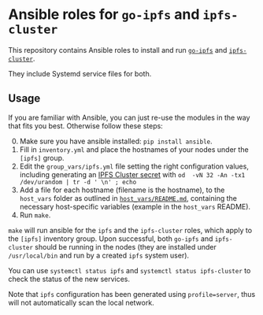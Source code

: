 # Ansible roles for `go-ipfs` and `ipfs-cluster`

This repository contains Ansible roles to install and run [`go-ipfs`](https://github.com/ipfs/go-ipfs) and [`ipfs-cluster`](https://github.com/ipfs/ipfs-cluster).

They include Systemd service files for both.

## Usage

If you are familiar with Ansible, you can just re-use the modules in the way that fits you best. Otherwise follow these steps:

0. Make sure you have ansible installed: `pip install ansible`.
1. Fill in `inventory.yml` and place the hostnames of your nodes under the `[ipfs]` group.
2. Edit the `group_vars/ipfs.yml` file setting the right configuration values, including generating an [IPFS Cluster secret](https://github.com/ipfs/ipfs-cluster/blob/master/docs/ipfs-cluster-guide.md#the-configuration-file) with `od  -vN 32 -An -tx1 /dev/urandom | tr -d ' \n' ; echo`
3. Add a file for each hostname (filename is the hostname), to the `host_vars` folder as outlined in [`host_vars/README.md`](host_vars/README.md), containing the necessary host-specific variables (example in the `host_vars` README).
4. Run `make`.

`make` will run ansible for the `ipfs` and the `ipfs-cluster` roles, which apply to the `[ipfs]` inventory group. Upon successful, both `go-ipfs` and `ipfs-cluster` should be running in the nodes (they are installed under `/usr/local/bin` and run by a created `ipfs` system user).

You can use `systemctl status ipfs` and `systemctl status ipfs-cluster` to check the status of the new services.

Note that `ipfs` configuration has been generated using `profile=server`, thus will not automatically scan the local network.
